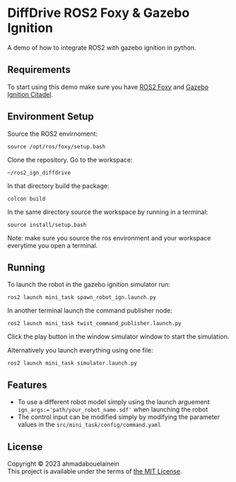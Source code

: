 # DiffDrive ROS2 Foxy & Gazebo Ignition

A demo of how to integrate ROS2 with gazebo ignition in python.

## Requirements
To start using this demo  make sure you have [ROS2 Foxy](https://docs.ros.org/en/foxy/Installation.html) and [Gazebo Ignition Citadel](https://gazebosim.org/docs/citadel/ros2_integration).

## Environment Setup
Source the ROS2 envirnoment:
```
source /opt/ros/foxy/setup.bash
```
Clone the repository.
Go to the workspace: 
```
~/ros2_ign_diffdrive
```
In that directory build the package:
```
colcon build
```
In the same directory source the workspace by running in a terminal:
```
source install/setup.bash
```
Note: make sure you source the ros environment and your workspace everytime you open a terminal.

## Running
To launch the robot in the gazebo ignition simulator run:
```
ros2 launch mini_task spawn_robot_ign.launch.py
```
In another terminal launch the command publisher node:
```
ros2 launch mini_task twist_command_publisher.launch.py
```
Click the play button in the window simulator window to start the simulation.

Alternatively you launch everything using one file:
```
ros2 launch mini_task simulator.launch.py
```

## Features
 - To use a different robot model simply using the launch arguement ```ign_args:='path/your_robot_name.sdf'``` when launching the robot
 - The control input can be modified simply by modifying the parameter values in the ```src/mini_task/config/command.yaml```

## License

Copyright © 2023 ahmadabouelainein \
This project is available under the terms of [the MIT License](LICENSE).
